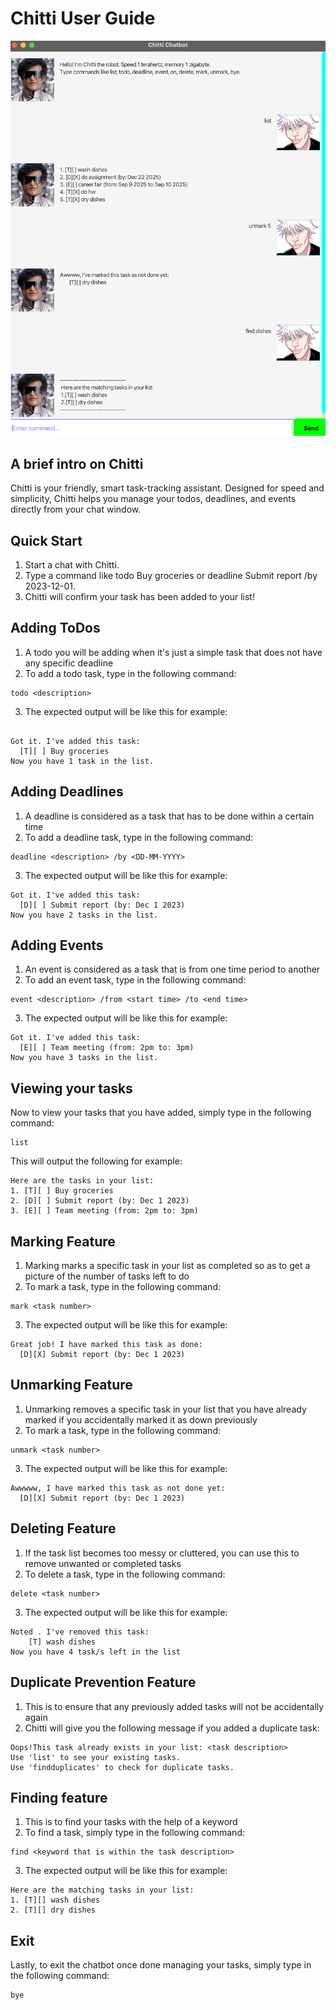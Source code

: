 # Chitti User Guide

![Screenshot of Chitti the chatbot](Ui.png)

## A brief intro on Chitti
Chitti is your friendly, smart task-tracking assistant. 
Designed for speed and simplicity, Chitti helps you manage your todos, deadlines, and events directly from your chat window.

## Quick Start
1. Start a chat with Chitti.
2. Type a command like todo Buy groceries or deadline Submit report /by 2023-12-01.
3. Chitti will confirm your task has been added to your list!

## Adding ToDos
1. A todo you will be adding when it's just a simple task that does not
have any specific deadline
2. To add a todo task, type in the following command:
```text
todo <description>
```

3. The expected output will be like this for example:
```text

Got it. I've added this task:
  [T][ ] Buy groceries
Now you have 1 task in the list.
```

## Adding Deadlines
1. A deadline is considered as a task that has to be done within
a certain time
2. To add a deadline task, type in the following command:
```text
deadline <description> /by <DD-MM-YYYY>
```
3. The expected output will be like this for example:
```text
Got it. I've added this task:
  [D][ ] Submit report (by: Dec 1 2023)
Now you have 2 tasks in the list.
```

## Adding Events
1. An event is considered as a task that is from one time period to another
2. To add an event task, type in the following command:
```text
event <description> /from <start time> /to <end time>
```
3. The expected output will be like this for example:
```text
Got it. I've added this task:
  [E][ ] Team meeting (from: 2pm to: 3pm)
Now you have 3 tasks in the list.
```

## Viewing your tasks
Now to view your tasks that you have added, simply type in the following
command:
```text
list
```
This will output the following for example:
```text
Here are the tasks in your list:
1. [T][ ] Buy groceries
2. [D][ ] Submit report (by: Dec 1 2023)
3. [E][ ] Team meeting (from: 2pm to: 3pm)
```

## Marking Feature
1. Marking marks a specific task in your list as completed so as to
get a picture of the number of tasks left to do
2. To mark a task, type in the following command:
```text
mark <task number>
```
3. The expected output will be like this for example:
```text
Great job! I have marked this task as done:
  [D][X] Submit report (by: Dec 1 2023)
```

## Unmarking Feature
1. Unmarking removes a specific task in your list that you have already marked
if you accidentally marked it as down previously
2. To mark a task, type in the following command:
```text
unmark <task number>
```
3. The expected output will be like this for example:
```text
Awwwww, I have marked this task as not done yet:
  [D][X] Submit report (by: Dec 1 2023)
```

## Deleting Feature
1. If the task list becomes too messy or cluttered, you can use this to
remove unwanted or completed tasks
2. To delete a task, type in the following command:
```text
delete <task number>
```
3. The expected output will be like this for example:
```text
Noted . I've removed this task:
    [T] wash dishes
Now you have 4 task/s left in the list
```

## Duplicate Prevention Feature
1. This is to ensure that any previously added tasks will not be
accidentally again
2. Chitti will give you the following message if you added a 
duplicate task:
```text
Oops!This task already exists in your list: <task description>
Use 'list' to see your existing tasks.
Use 'findduplicates' to check for duplicate tasks.
```


## Finding feature
1. This is to find your tasks with the help of a keyword
2. To find a task, simply type in the following command:
```text
find <keyword that is within the task description>
```
3. The expected output will be like this for example:
```text
Here are the matching tasks in your list:
1. [T][] wash dishes
2. [T][] dry dishes
```

## Exit
Lastly, to exit the chatbot once done managing your tasks, simply type
in the following command:
```text
bye
```

